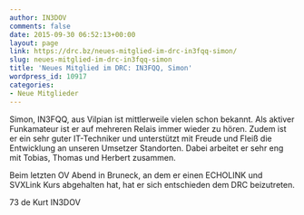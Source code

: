 ```yaml
---
author: IN3DOV
comments: false
date: 2015-09-30 06:52:13+00:00
layout: page
link: https://drc.bz/neues-mitglied-im-drc-in3fqq-simon/
slug: neues-mitglied-im-drc-in3fqq-simon
title: 'Neues Mitglied im DRC: IN3FQQ, Simon'
wordpress_id: 10917
categories:
- Neue Mitglieder
---
```


Simon, IN3FQQ, aus Vilpian ist mittlerweile vielen schon bekannt. Als aktiver Funkamateur ist er auf mehreren Relais immer wieder zu hören. Zudem ist er ein sehr guter IT-Techniker und unterstützt mit Freude und Fleiß die Entwicklung an unseren Umsetzer Standorten. Dabei arbeitet er sehr eng mit Tobias, Thomas und Herbert zusammen.

Beim letzten OV Abend in Bruneck, an dem er einen ECHOLINK und SVXLink Kurs abgehalten hat, hat er sich entschieden dem DRC beizutreten.

73 de Kurt IN3DOV
